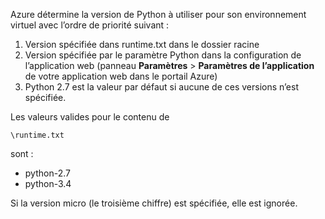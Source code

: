 Azure détermine la version de Python à utiliser pour son environnement virtuel avec l’ordre de priorité suivant :

1. Version spécifiée dans runtime.txt dans le dossier racine
1. Version spécifiée par le paramètre Python dans la configuration de l’application web (panneau **Paramètres** > **Paramètres de l’application** de votre application web dans le portail Azure)
1. Python 2.7 est la valeur par défaut si aucune de ces versions n’est spécifiée.

Les valeurs valides pour le contenu de

    \runtime.txt

sont :

- python-2.7
- python-3.4

Si la version micro (le troisième chiffre) est spécifiée, elle est ignorée.

<!---HONumber=July15_HO3-->